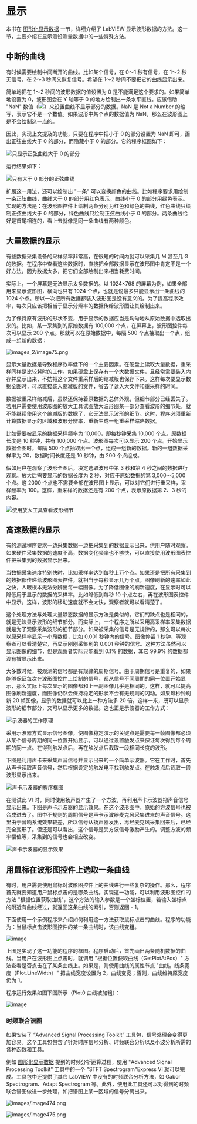 # 显示 

本书在 [图形化显示数据](data_graph) 一节，详细介绍了 LabVIEW 显示波形数据的方法。这一节，主要介绍在显示测设测量数据中的一些特殊方法。


## 中断的曲线

有时候需要绘制中间断开的曲线。比如某个信号，在 0～1 秒有信号，在 1～2 秒无信号，在 2～3 秒间又恢复信号。希望在 1～2 秒间不要把它的曲线显示出来。

简单地把在 1～2 秒间的波形数据的值设置为 0 是不能满足这个要求的。如果简单地设置为 0，波形图会在 Y 轴等于 0 的地方绘制出一条水平直线。应该借助 "NaN" 数值（![](images/image466.png)）来设置曲线不显示部分的数据。NaN 是 Not a
Number 的缩写，表示它不是一个数值。如果波形中某个点的数据值为 NaN，那么在波形图上是不会绘制这一点的。

因此，实现上文提及的功能，只要在程序中把小于 0 的部分设置为 NaN 即可，画出正弦曲线大于 0 的部分，而隐藏小于 0 的部分。它的程序框图如下：

![](images/image467.png "只显示正弦曲线大于 0 的部分")

运行结果如下：

![](images/image468.png "只有大于 0 部分的正弦曲线")

扩展这一用法，还可以绘制出 "一条" 可以变换颜色的曲线。比如程序要求用绘制一条正弦曲线，曲线大于 0 的部分用红色表示，曲线小于 0 的部分用绿色表示。实现的方法是：在波形图控件上绘制两条分别为红色和绿色的曲线，红色曲线只绘制正弦曲线大于 0 的部分，绿色曲线只绘制正弦曲线小于 0 的部分。两条曲线恰好是首尾相连的，看上去就像是同一条曲线有两种颜色。

## 大量数据的显示

有些数据采集设备的采样频率非常高，在很短的时间内就可以采集几 M 甚至几 G 的数据。在程序中查看这些数据时，直接把全部数据显示在波形图中肯定不是一个好方法。因为数据太多，把它们全部绘制出来相当耗费时间。

实际上，一个屏幕是无法显示太多数据的。以 1024×768 的屏幕为例，如果全部用来显示波形图，横向也只有 1024 个点，也就是说最多只能显示出一条曲线的 1024 个点。所以一次把所有数据都装入波形图是没有意义的。为了提高程序效率，每次只应该把相当于显示分辨率的数据传给波形图让其绘制出来。

为了保持原有波形的形状不变，用于显示的数据应当是均匀地从原始数据中选取出来的。比如，某一采集到的原始数据有 100,000 个点，在屏幕上，波形图控件每次可以显示 200 个点。那就可以在原始数据中，每隔 500 个点抽取出一个点，组成一组新的数据：

![images_2/image75.png](images_2/image75.png "降采样显示数据")

显示大量数据是导致程序效率低下的一个主要因素。在硬盘上读取大量数据，重采样同样是比较耗时的工作。如果硬盘上保存有一个大数据文件，且经常需要装入内存并显示出来，不妨把这个文件重采样后的缩减版也保存下来。这样每次要显示数据全图时，可以直接装入缩减版的文件，省去了读入大文件和重采样的时间。

数据被重采样缩减后，虽然还保持着原数据的总体外观，但细节部分已经丢失了。若用户需要使用波形图的放大工具试图放大波形图某一部分查看波形的细节处，就不能继续使用这个缩减版的数据了，它无法显示波形的细节。这时，程序必须重新计算数据显示的区域和波形分辨率，重新生成一组重采样缩略数据。

比如需要被显示的数据采样频率为 10,000，即每秒钟采集 10,000 个点。原数据长度是 10 秒钟，共有 100,000 个点。波形图每次可以显示 200 个点。开始显示数据全图时，每隔 500 个点抽取出一个点，组成一组新的数据。新的一组数据采样率为 20，数据时间长度还是 10 秒钟，由 200 个点组成。

假如用户在观察了波形全图后，决定选取波形中第 3 秒和第 4 秒之间的数据进行观察。放大后需要显示的数据长度为 2 秒，对应于原始数据的第 3,000～5,000 个点。这 2000 个点也不需要全部在波形图上显示，可以对它们进行重采样，采样频率为 100。这样，重采样的数据还是有 200 个点，表示原数据第 2、3 秒的内容。

![](images/image469.png "使用放大工具查看波形细节")

## 高速数据的显示

有的测试程序要求一边采集数据一边把采集到的数据显示出来，供用户随时观察。如果硬件采集数据的速度不高，数据变化频率也不够快，可以直接使用波形图表控件把采集到的数据显示出来。

当数据采集速度特别快时，比如采样率达到每秒上万个点。如果还是把所有采集到的数据都传递给波形图表控件，就相当于每秒显示几万个点。图像刷新的速率如此之快，人眼根本无法分辨出每一幅图像。为了降低图像的刷新速度，在显示时可以降低用于显示的数据的采样率。比如降低到每秒 10 个点左右，再在波形图表控件中显示。这样，波形的移动速度就不会太快，观察者就可以看清楚了。

这个处理方法与处理大量静态数据的显示方法是类似的。它们的缺点也是相同的，就是无法显示波形的细节部分。而实际上，一个程序之所以采用高采样率采集数据就是为了观察采集波形的细节部分。如果被采集的信号是无规律的，那么可以每次以原采样率显示一小段数据，比如 0.001 秒钟内的信号。图像停留 1 秒钟，等观察者可以看清楚它，再显示刚刚采集到的 0.001 秒钟的信号。这种方法虽然可以显示图像的细节，但是观察者实际只能看到 0.1% 的数据，其它 99.9% 的数据都没有被显示出来。

大多数时候，被观测的信号都是有规律的周期信号。由于周期信号是重复的，如果能够保证每次在波形图控件上绘制的信号，都从信号不同周期的同一位置开始显示，那么实际上每次显示的图像都和上一副图像几乎是相同的。这样，就可以提高图像刷新速度，而图像仍然会保持稳定的形状不会有无规则的闪动。如果每秒钟刷新 20 帧图像，显示的数据就可以比上一种方法多 20 倍。这样一来，既可以显示波形的细节部分，又可以显示更多的数据。这也正是示波器的工作方式：

![](images_2/z003.png "示波器的工作原理")

采用示波器方式显示信号图像，使图像稳定演示的关键点是需要每一帧图像都必须从某个信号周期的同一位置开始显示。可以通过设置触发点来保证每次得到每个周期的同一点。在得到触发点后，再在触发点后截取一段相同长度的波形。

下图是利用声卡来采集声音信号并显示出来的一个简单示波器。它在工作时，首先从声卡读取声音信号，然后根据设定的触发电平找到触发点。在触发点后截取一段波形显示出来。

![](images/image470.png "声卡示波器的程序框图")


在测试此 VI 时，同时使用扬声器产生了一个方波，再利用声卡示波器把声音信号显示出来。下图是声卡示波器的显示效果。在这个波形图中，原始的方波信号也被合成进去了。图中不规则的周期信号是声卡示波器麦克风采集进来的声音信号。这里由于音响系统效果较差，所以信号从扬声器发出，再经麦克风采集回来后，已经完全变形了。但还是可以看出，这个信号是受方波信号激励产生的。调整方波的频率幅值等，采集到的信号也会相应改变。

![](images/image471.png "声卡示波器的显示效果")


## 用鼠标在波形图控件上选取一条曲线

有时，用户需要使用鼠标对波形图控件上的曲线进行一些复杂的操作。那么，程序首先就要知道用户鼠标点击的是哪条曲线。实现这一功能，可以利用波形图控件的方法 "根据位置获取曲线"，这个方法的输入参数是一个坐标位置，若输入坐标点的附近有曲线经过，就返回这条曲线的索引，否则返回 - 1。

下面使用一个示例程序来介绍如何利用这一方法获取鼠标点击的曲线。程序的功能为：当鼠标点击波形图控件的某一条曲线时，该曲线变粗。

![image](images/image476.png "获取鼠标点击的曲线的程序框图")

上图是实现了这一功能的程序的框图。程序启动后，首先画出两条随机数据的曲线。当用户在波形图上点击时，就调用 "根据位置获取曲线（GetPlotAtPos）" 方法查看是否点击在了某条曲线上。如果是，则使用曲线的属性节点 "曲线。线条宽度（Plot.LineWidth）" 把曲线宽度设置为 2，曲线变宽；否则，曲线维持原宽度仍为 1。

程序运行效果如图下图所示（Plot0 曲线被加粗）：

![image](images/image477.png "Plot0 曲线被选中后加粗")

### 时频联合谱图

如果安装了 “Advanced Signal Processing Toolkit” 工具包，信号处理会变得更加容易。这个工具包包含了针对时序信号分析、时频联合分析以及小波分析所需的各种函数和工具。

例如 [图形化显示数据](data_graph#时频联合谱图) 提到的时频分析运算过程，使用 "Advanced Signal Processing Toolkit" 工具中的一个 "STFT Spectrogram"Express VI 就可以完成。工具包中还提供了其它 LabVIEW 中没有的时频联合分析方法，如 Gabor Spectrogram、Adapt Spectrogram 等。此外，使用此工具还可以对得到的时频联合谱图做进一步处理，如把谱图上某一区域的信号分离出来。

![images/image474.png](images/image474.png "使用 STFT Spectrogram Express VI 计算信号的时频联合谱图")

![images/image475.png](images/image475.png "STFT Spectrogram Express VI 的配置对话框")